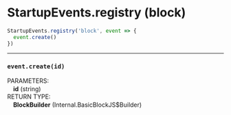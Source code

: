 # StartupEvents.registry (block)

```js
StartupEvents.registry('block', event => {
  event.create()
})
```

---

### `event.create(id)`

PARAMETERS:  
　**id** (string)  
RETURN TYPE:  
　**BlockBuilder** (Internal.BasicBlockJS$Builder)